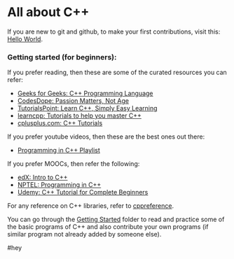 # All about C++

If you are new to git and github, to make your first contributions, visit this: [Hello World](https://github.com/Novice-Paradigm/Hello-World/).

### Getting started (for beginners):
If you prefer reading, then these are some of the curated resources you can refer:
- [Geeks for Geeks: C++ Programming Language](https://www.geeksforgeeks.org/c-plus-plus/)
- [CodesDope: Passion Matters, Not Age](https://www.codesdope.com/cpp-introduction/)
- [TutorialsPoint: Learn C++, Simply Easy Learning](https://www.tutorialspoint.com/cplusplus/index.htm)
- [learncpp: Tutorials to help you master C++](http://www.learncpp.com/)
- [cplusplus.com: C++ Tutorials](http://www.cplusplus.com/doc/tutorial/)

If you prefer youtube videos, then these are the best ones out there:
- [Programming in C++ Playlist](https://www.youtube.com/playlist?list=PLdFUT7614Oi6Jb5aqm87gZu_Jqw1igAGB)

If you prefer MOOCs, then refer the following:
- [edX: Intro to C++](https://www.edx.org/course/introduction-c-microsoft-dev210x-5)
- [NPTEL: Programming in C++](http://nptel.ac.in/courses/106105151/)
- [Udemy: C++ Tutorial for Complete Beginners](https://www.udemy.com/free-learn-c-tutorial-beginners/)

For any reference on C++ libraries, refer to [cppreference](http://en.cppreference.com/w/cpp).

You can go through the [Getting Started](GettingStarted/) folder to read and practice some of the basic programs of C++ and also contribute your own programs (if similar program not already added by someone else).

#hey
